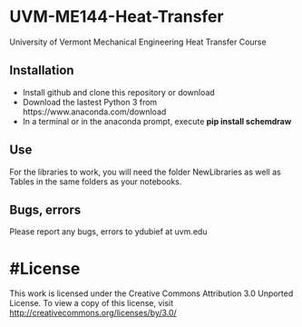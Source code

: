 # UVM-ME144-Heat-Transfer
University of Vermont Mechanical Engineering Heat Transfer Course
## Installation
<ul>
<li> Install github and clone this repository or download</li>
<li> Download the lastest Python 3 from https://www.anaconda.com/download </li>
  <li> In a terminal or in the anaconda prompt, execute <b>pip install schemdraw</b>
</ul>

## Use
For the libraries to work, you will need the folder NewLibraries as well as Tables in the same folders as your notebooks.
## Bugs, errors
Please report any bugs, errors to ydubief at uvm.edu

# #License
This work is licensed under the Creative Commons Attribution 3.0 Unported License. To view a copy of this license, visit http://creativecommons.org/licenses/by/3.0/
